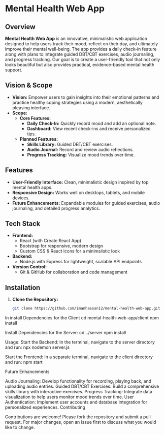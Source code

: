 # Mental Health Web App

## Overview

**Mental Health Web App** is an innovative, minimalistic web application designed to help users track their mood, reflect on their day, and ultimately improve their mental well-being. The app provides a daily check-in feature along with plans to integrate guided DBT/CBT exercises, audio journaling, and progress tracking. Our goal is to create a user-friendly tool that not only looks beautiful but also provides practical, evidence-based mental health support.

## Vision & Scope

- **Vision:** Empower users to gain insights into their emotional patterns and practice healthy coping strategies using a modern, aesthetically pleasing interface.
- **Scope:**  
  - **Core Features:**  
    - **Daily Check-In:** Quickly record mood and add an optional note.
    - **Dashboard:** View recent check-ins and receive personalized tips.
  - **Planned Features:**  
    - **Skills Library:** Guided DBT/CBT exercises.
    - **Audio Journal:** Record and review audio reflections.
    - **Progress Tracking:** Visualize mood trends over time.

## Features

- **User-Friendly Interface:** Clean, minimalistic design inspired by top mental health apps.
- **Responsive Design:** Works well on desktops, tablets, and mobile devices.
- **Future Enhancements:** Expandable modules for guided exercises, audio journaling, and detailed progress analytics.

## Tech Stack

- **Frontend:**  
  - React (with Create React App)
  - Bootstrap for responsive, modern design
  - Custom CSS & React Icons for a minimalistic look
- **Backend:**  
  - Node.js with Express for lightweight, scalable API endpoints
- **Version Control:**  
  - Git & GitHub for collaboration and code management

## Installation

1. **Clone the Repository:**
   ```bash
   git clone https://github.com/imanhassan12/mental-health-web-app.git

In install Dependencies for the Client
  cd mental-health-web-app/client
  npm install

Install Dependencies for the Server:
  cd ../server
  npm install

 Usage: Start the Backend:
In the terminal, navigate to the server directory and run:
npx nodemon server.js

 Start the Frontend:
In a separate terminal, navigate to the client directory and run: 
 npm start
 
 Future Enhancements

Audio Journaling: Develop functionality for recording, playing back, and uploading audio entries.
Guided DBT/CBT Exercises: Build a comprehensive skills library with interactive exercises.
Progress Tracking: Integrate data visualization to help users monitor mood trends over time.
User Authentication: Implement user accounts and database integration for personalized experiences.
Contributing

Contributions are welcome! 
Please fork the repository and submit a pull request. For major changes, open an issue first to discuss what you would like to change.

